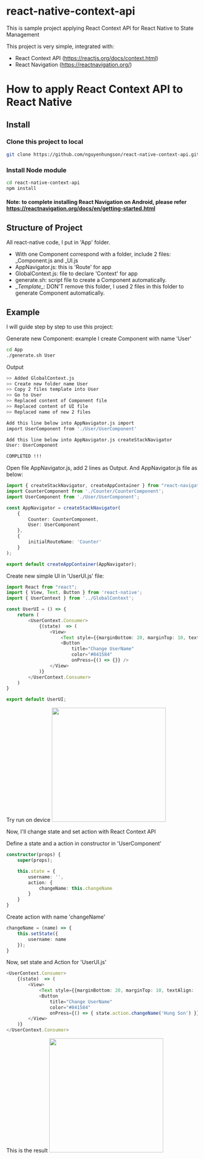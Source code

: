 # react-native-context-api
This is sample project applying React Context API for React Native to State Management

This project is very simple, integrated with:

* React Context API (https://reactjs.org/docs/context.html)
* React Navigation (https://reactnavigation.org/)

# How to apply React Context API to React Native

## Install

### Clone this project to local
``` bash
git clone https://github.com/nguyenhungson/react-native-context-api.git
```

### Install Node module
``` bash
cd react-native-context-api
npm install
```

#### Note: to complete installing React Navigation on Android, please refer https://reactnavigation.org/docs/en/getting-started.html

## Structure of Project
All react-native code, I put in 'App' folder. 

* With one Component correspond with a folder, include 2 files: _Component.js and _UI.js
* AppNavigator.js: this is 'Route' for app 
* GlobalContext.js: file to declare 'Context' for app
* generate.sh: script file to create a Component automatically. 
* \__Template\__: DON'T remove this folder, I used 2 files in this folder to generate Component automatically.

## Example
I will guide step by step to use this project:

Generate new Component: example I create Component with name 'User'
``` bash
cd App
./generate.sh User
```

Output
``` bash
>> Added GlobalContext.js
>> Create new folder name User
>> Copy 2 files template into User
>> Go to User
>> Replaced content of Component file
>> Replaced content of UI file
>> Replaced name of new 2 files

Add this line below into AppNavigator.js import
import UserComponent from './User/UserComponent'

Add this line below into AppNavigator.js createStackNavigator
User: UserComponent

COMPLETED !!!
```

Open file AppNavigator.js, add 2 lines as Output. And AppNavigator.js file as below:
``` typescript
import { createStackNavigator, createAppContainer } from "react-navigation";
import CounterComponent from './Counter/CounterComponent';
import UserComponent from './User/UserComponent';

const AppNavigator = createStackNavigator(
    {
        Counter: CounterComponent,
        User: UserComponent
    },
    {
        initialRouteName: 'Counter'
    }
);

export default createAppContainer(AppNavigator);
```

Create new simple UI in 'UserUI.js' file:
``` typescript
import React from "react";
import { View, Text, Button } from 'react-native';
import { UserContext } from '../GlobalContext';

const UserUI = () => {
    return (
        <UserContext.Consumer>
            {(state)  => (
                <View>
                    <Text style={{marginBottom: 20, marginTop: 10, textAlign: 'center'}}>Hello: UserName</Text>
                    <Button 
                        title="Change UserName"
                        color="#841584"
                        onPress={() => {}} />
                </View>
            )}
        </UserContext.Consumer>
    )
}

export default UserUI;
```

Try run on device
<img src="https://user-images.githubusercontent.com/8019602/52726296-819bd300-2fe5-11e9-8547-ff6f64b99654.jpg" width="300" />


Now, I'll change state and set action with React Context API

Define a state and a action in constructor in 'UserComponent'
``` typescript
constructor(props) {
    super(props);

    this.state = {
        username: '',
        action: {
            changeName: this.changeName
        }
    }
}
```

Create action with name 'changeName'
``` typescript
changeName = (name) => {
    this.setState({
        username: name
    });
}
```

Now, set state and Action for 'UserUI.js'
``` typescript
<UserContext.Consumer>
    {(state)  => (
        <View>
            <Text style={{marginBottom: 20, marginTop: 10, textAlign: 'center'}}>Hello: {state.username}</Text>
            <Button 
                title="Change UserName"
                color="#841584"
                onPress={() => { state.action.changeName('Hung Son') }} />
        </View>
    )}
</UserContext.Consumer>
```
This is the result
<img src="https://user-images.githubusercontent.com/8019602/52726295-81033c80-2fe5-11e9-9c6f-5f327dbe6de1.jpg" width="300" />
